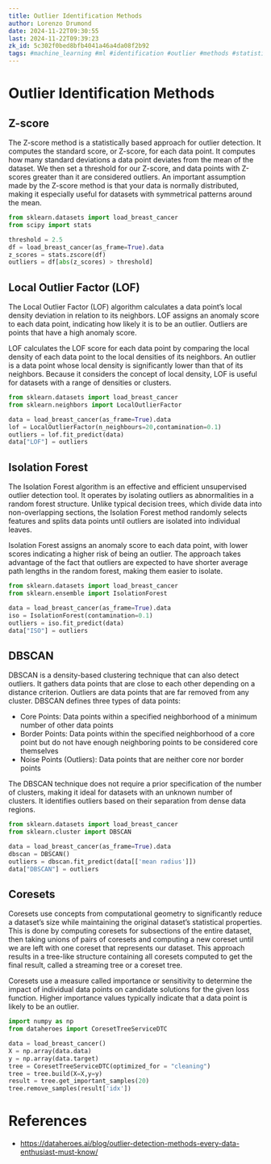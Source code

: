 ```yaml
---
title: Outlier Identification Methods
author: Lorenzo Drumond
date: 2024-11-22T09:30:55
last: 2024-11-22T09:39:23
zk_id: 5c302f0bed8bfb4041a46a4da08f2b92
tags: #machine_learning #ml #identification #outlier #methods #statistics
---
```



# Outlier Identification Methods

## Z-score

The Z-score method is a statistically based approach for outlier detection. It computes the standard score, or Z-score, for each data point. It computes how many standard deviations a data point deviates from the mean of the dataset. We then set a threshold for our Z-score, and data points with Z-scores greater than it are considered outliers. An important assumption made by the Z-score method is that your data is normally distributed, making it especially useful for datasets with symmetrical patterns around the mean.

```python
from sklearn.datasets import load_breast_cancer
from scipy import stats

threshold = 2.5
df = load_breast_cancer(as_frame=True).data
z_scores = stats.zscore(df)
outliers = df[abs(z_scores) > threshold]
```

## Local Outlier Factor (LOF)

The Local Outlier Factor (LOF) algorithm calculates a data point’s local density deviation in relation to its neighbors. LOF assigns an anomaly score to each data point, indicating how likely it is to be an outlier. Outliers are points that have a high anomaly score.

LOF calculates the LOF score for each data point by comparing the local density of each data point to the local densities of its neighbors. An outlier is a data point whose local density is significantly lower than that of its neighbors. Because it considers the concept of local density, LOF is useful for datasets with a range of densities or clusters.

```python
from sklearn.datasets import load_breast_cancer
from sklearn.neighbors import LocalOutlierFactor

data = load_breast_cancer(as_frame=True).data
lof = LocalOutlierFactor(n_neighbours=20,contamination=0.1)
outliers = lof.fit_predict(data)
data["LOF"] = outliers
```

## Isolation Forest

The Isolation Forest algorithm is an effective and efficient unsupervised outlier detection tool. It operates by isolating outliers as abnormalities in a random forest structure. Unlike typical decision trees, which divide data into non-overlapping sections, the Isolation Forest method randomly selects features and splits data points until outliers are isolated into individual leaves.

 Isolation Forest assigns an anomaly score to each data point, with lower scores indicating a higher risk of being an outlier. The approach takes advantage of the fact that outliers are expected to have shorter average path lengths in the random forest, making them easier to isolate.

```python
from sklearn.datasets import load_breast_cancer
from sklearn.ensemble import IsolationForest

data = load_breast_cancer(as_frame=True).data
iso = IsolationForest(contamination=0.1)
outliers = iso.fit_predict(data)
data["ISO"] = outliers
```

## DBSCAN

DBSCAN is a density-based clustering technique that can also detect outliers. It gathers data points that are close to each other depending on a distance criterion. Outliers are data points that are far removed from any cluster. DBSCAN defines three types of data points:

- Core Points: Data points within a specified neighborhood of a minimum number of other data points
- Border Points: Data points within the specified neighborhood of a core point but do not have enough neighboring points to be considered core themselves
- Noise Points (Outliers): Data points that are neither core nor border points

The DBSCAN technique does not require a prior specification of the number of clusters, making it ideal for datasets with an unknown number of clusters. It identifies outliers based on their separation from dense data regions.

```python
from sklearn.datasets import load_breast_cancer
from sklearn.cluster import DBSCAN

data = load_breast_cancer(as_frame=True).data
dbscan = DBSCAN()
outliers = dbscan.fit_predict(data[['mean radius']])
data["DBSCAN"] = outliers
```

## Coresets

Coresets use concepts from computational geometry to significantly reduce a dataset’s size while maintaining the original dataset’s statistical properties. This is done by computing coresets for subsections of the entire dataset, then taking unions of pairs of coresets and computing a new coreset until we are left with one coreset that represents our dataset. This approach results in a tree-like structure containing all coresets computed to get the final result, called a streaming tree or a coreset tree.

Coresets use a measure called importance or sensitivity to determine the impact of individual data points on candidate solutions for the given loss function. Higher importance values typically indicate that a data point is likely to be an outlier.

```python
import numpy as np
from dataheroes import CoresetTreeServiceDTC

data = load_breast_cancer()
X = np.array(data.data)
y = np.array(data.target)
tree = CoresetTreeServiceDTC(optimized_for = "cleaning")
tree = tree.build(X=X,y=y)
result = tree.get_important_samples(20)
tree.remove_samples(result['idx'])
```

# References

- https://dataheroes.ai/blog/outlier-detection-methods-every-data-enthusiast-must-know/
